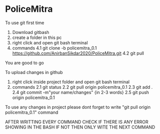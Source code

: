 # PoliceMitra

To use git first time

1. Download gitbash
2. create a folder in this pc
3. right click and open git bash terminal
4. commands 
4.1 git clone -b policemitra_0.1 https://github.com/AnirbanSikdar2020/PoliceMitra.git
4.2 git pull

You are good to go

To upload changes in github

1. right click inside project folder and open git bash terminal
2. commands
2.1 git status
2.2 git pull origin policemitra_0.1
2.3 git add .
2.4 git commit -m"your name/changes"     {in 2-3 words}
2.5 git push origin policemitra_0.1
  
To use any changes in project please dont forget to write "git pull origin policemitra_0.1" command
 
AFTER WRITTING EVERY COMMAND CHECK IF THERE IS ANY ERROR SHOWING IN THE BASH
IF NOT THEN ONLY WITE THE NEXT COMMAND 
